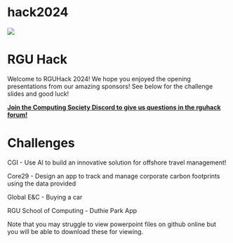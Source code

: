 # hack2024
<p float="left">
 <img src="https://rguhack.uk/images/logov2-1920.png" />
 <h1>RGU Hack </h1>
 Welcome to RGUHack 2024! We hope you enjoyed the opening presentations from our amazing sponsors!
 See below for the challenge slides and good luck!

 [**Join the Computing Society Discord to give us questions in the rguhack forum!**](https://discord.gg/nRRZS5JS)
 
 # Challenges

</p>

CGI - Use AI to build an innovative solution for offshore travel management! 

Core29 - Design an app to track and manage corporate carbon footprints using the data provided

Global E&C - Buying a car 

RGU School of Computing - Duthie Park App

Note that you may struggle to view powerpoint files on github online but you will be able to download these for viewing.